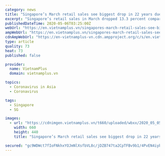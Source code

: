 ```yaml
---
category: news
title: "Singapore’s March retail sales see biggest drop in 22 years due to COVID-19"
excerpt: "Singapore’s retail sales in March dropped 13.3 percent compared with the same period last year, the biggest decrease in 22 years due to the impact of the COVID-19 pandemic, according to the Singapore Department of Statistics."
publishedDateTime: 2020-05-06T03:25:00Z
webUrl: "https://en.vietnamplus.vn/singapores-march-retail-sales-see-biggest-drop-in-22-years-due-to-covid19/172819.vnp"
ampWebUrl: "https://en.vietnamplus.vn/singapores-march-retail-sales-see-biggest-drop-in-22-years-due-to-covid19/172819.amp"
cdnAmpWebUrl: "https://en-vietnamplus-vn.cdn.ampproject.org/c/s/en.vietnamplus.vn/singapores-march-retail-sales-see-biggest-drop-in-22-years-due-to-covid19/172819.amp"
type: article
quality: 73
heat: 73
published: false

provider:
  name: VietnamPlus
  domain: vietnamplus.vn

topics:
  - Coronavirus in Asia
  - Coronavirus

tags:
  - Singapore
  - SG

images:
  - url: "https://cdnimgen.vietnamplus.vn/t660/uploaded/wbxx/2020_05_05/singapores_march_retail_sales.jpg"
    width: 660
    height: 440
    title: "Singapore’s March retail sales see biggest drop in 22 years due to COVID-19"

secured: "gc9WDWct7fIoFNkhxYOJmNlXsfbVL8c/jDZB747ta2CpTFBv9b1/4PvEN4iyblPS3NZqiyECDaqCOWfSeJKF3VtEx2/y0bsN/G0BCSejoca/dtV9OcsCTgPoSsjKUX6c7u+4hs2klNoMaFew9ivoNZy3fEf0nIdBJetqXxDcsfPE+gZTIJ33upf7GjTlEtmPGqvZ+UzS16lphKarDJOQtNjUptwjBTuUqm2oNrG6M55Qvghb0Bft+x/ou8EoxLQOHC+vsgXm+GDgGFvctgmm2+P78XOZawLW77wLSPzbiiMMVHot4H1wnBydgMndmH1a;lCeA77otk1YOxBkkQ3VcmA=="
---
```


